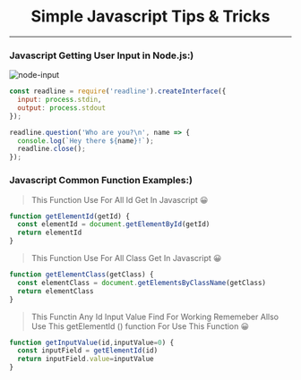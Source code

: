 <h1 align='center'>Simple Javascript Tips & Tricks</h1>

---

### Javascript Getting User Input in Node.js:)


![node-input](https://user-images.githubusercontent.com/106922916/215346267-98865629-610f-4cd2-8a3f-209968e76496.PNG)


```javascript
const readline = require('readline').createInterface({
  input: process.stdin,
  output: process.stdout
});

readline.question('Who are you?\n', name => {
  console.log(`Hey there ${name}!`);
  readline.close();
});
```

### Javascript Common Function Examples:)

> This Function Use For All Id Get In Javascript  😀

```js
function getElementId(getId) {
  const elementId = document.getElementById(getId)
  return elementId
}
```

> This Function Use For All Class Get In Javascript  😀

```js
function getElementClass(getClass) {
  const elementClass = document.getElementsByClassName(getClass)
  return elementClass
}
```
> This Functin Any Id Input Value Find For Working Rememeber Allso Use This getElementId () function For Use This Function 😀

```js
function getInputValue(id,inputValue=0) {
  const inputField = getElementId(id)
  return inputField.value=inputValue
}
```
